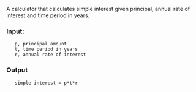 A calculator that calculates simple interest given principal, annual rate of interest and time period in years.

### Input:
```
   p, principal amount
   t, time period in years
   r, annual rate of interest
```
### Output
```
   simple interest = p*t*r
```
